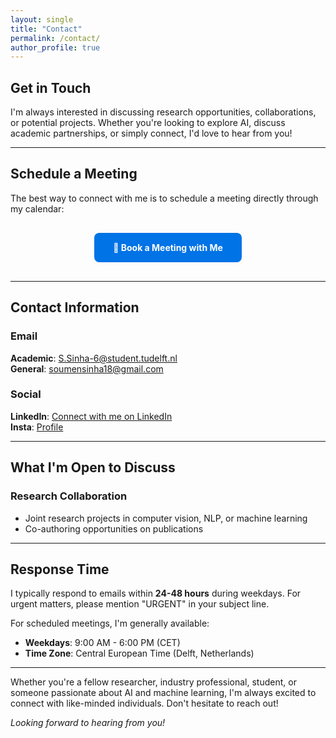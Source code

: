 ```yaml
---
layout: single
title: "Contact"
permalink: /contact/
author_profile: true
---
```


## Get in Touch

I'm always interested in discussing research opportunities, collaborations, or potential projects. Whether you're looking to explore AI, discuss academic partnerships, or simply connect, I'd love to hear from you!

---

## Schedule a Meeting

The best way to connect with me is to schedule a meeting directly through my calendar:

<div style="text-align: center; margin: 30px 0;">
  <a href="https://calendly.com/soumensinha18/30min" target="_blank" style="background-color: #0073e6; color: white; padding: 15px 30px; text-decoration: none; border-radius: 8px; font-weight: bold; display: inline-block;">
    📅 Book a Meeting with Me
  </a>
</div>


---

## Contact Information

### Email
   **Academic**: [S.Sinha-6@student.tudelft.nl](mailto:S.Sinha-6@student.tudelft.nl)  
   **General**: [soumensinha18@gmail.com](mailto:your.email@gmail.com) 
### Social
   **LinkedIn**: [Connect with me on LinkedIn](https://www.linkedin.com/in/soumen-sinha-b11670211/)  
   **Insta**: [Profile](https://www.instagram.com/soumen_sinha/?hl=en)

---

## What I'm Open to Discuss

### Research Collaboration
- Joint research projects in computer vision, NLP, or machine learning
- Co-authoring opportunities on publications


---

## Response Time

I typically respond to emails within **24-48 hours** during weekdays. For urgent matters, please mention "URGENT" in your subject line.

For scheduled meetings, I'm generally available:
- **Weekdays**: 9:00 AM - 6:00 PM (CET)
- **Time Zone**: Central European Time (Delft, Netherlands)


---



Whether you're a fellow researcher, industry professional, student, or someone passionate about AI and machine learning, I'm always excited to connect with like-minded individuals. Don't hesitate to reach out!

*Looking forward to hearing from you!*